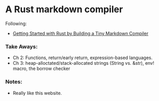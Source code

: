 # A Rust markdown compiler
Following:
* [Getting Started with Rust by Building a Tiny Markdown Compiler](https://jesselawson.org/rust/getting-started-with-rust-by-building-a-tiny-markdown-compiler/)

### Take Aways:
* Ch 2: Functions, return/early return, expression-based languages.
* Ch 3: heap-alloctated/stack-allocated strings (String vs. &str), env! macro, the borrow checker

### Notes:
*  Really like this website.
